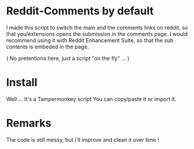 # Reddit-Comments by default

I made this script to switch the main and the comments links on reddit, so that you/extensions opens the submission in the comments page.
I would recommend using it with Reddit Enhancement Suite, so that the sub contents is embeded in the page.

( No pretentions here, just a script "on the fly" ... )

# Install

Well ... It's a Tampermonkey script
You can copy/paste it or import it.


# Remarks

The code is still messy, but i'll improve and clean it over time !
